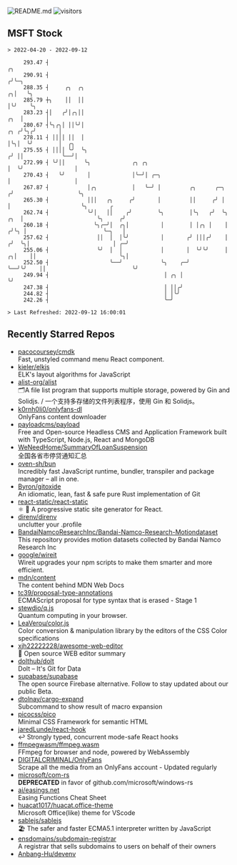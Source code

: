 ![README.md](https://github.com/Gerhut/Gerhut/workflows/README.md/badge.svg)
![visitors](https://visitors.vercel.app/Gerhut/Gerhut?token=8cf69d1f6813d272ef062726b6070c9be4ff72038cfe5a7ded7384a8da65d866)

## MSFT Stock

```
> 2022-04-20 - 2022-09-12

     293.47 ┤                                                                               ╭╮                   
     290.91 ┤                                                                              ╭╯╰─╮                 
     288.35 ┤     ╭╮  ╭╮                                                                 ╭╮│   ╰╮                
     285.79 ┼╮    ││  ││                                                                 │╰╯    ╰╮               
     283.23 ┤│   ╭╯│╭╮││                                                             ╭╮  │       │               
     280.67 ┤╰╮╭╮│ ││╰╯│                                                         ╭╮ ╭╯╰╮╭╯       │               
     278.11 ┤ ││││ ││  │                                                         │╰╮│  ╰╯        │  ╭╮           
     275.55 ┤ ││││ ╰╯  ╰╮                                                       ╭╯ ││            ╰──╯│           
     272.99 ┤ ╰╯││      ╰╮             ╭╮ ╭╮                                    │  ╰╯                │           
     270.43 ┤   ╰╯       │             │╰─╯│ ╭─╮                                │                    │           
     267.87 ┤            │╭╮           │   ╰─╯ │         ╭╮      ╭─╮           ╭╯                    ╰╮          
     265.30 ┤            │││   ╭╮     ╭╯       │         ││     ╭╯ │           │                      ╰╮       ╭ 
     262.74 ┤            ╰╯│   ││    ╭╯        ╰╮        │╰╮   ╭╯  ╰╮      ╭╮  │                       ╰╮     ╭╯ 
     260.18 ┤              ╰╮╭─╯│  ╭╮│          │        │ │╭╮ │    │     ╭╯╰╮ │                        ╰─╮   │  
     257.62 ┤               ││  │  │╰╯          │       ╭╯ │││╭╯    │    ╭╯  ╰╮│                          │ ╭─╯  
     255.06 ┤               ╰╯  │  │            │       │  ╰╯╰╯     │  ╭╮│    ││                          ╰╮│    
     252.50 ┤                   ╰──╯            ╰╮    ╭─╯           ╰──╯╰╯    ││                           ╰╯    
     249.94 ┤                                    │ ╭╮ │                       ╰╯                                 
     247.38 ┤                                    │ ││╭╯                                                          
     244.82 ┤                                    │ │╰╯                                                           
     242.26 ┤                                    ╰─╯                                                             

> Last Refreshed: 2022-09-12 16:00:01
```

## Recently Starred Repos

- [pacocoursey/cmdk](https://github.com/pacocoursey/cmdk)  
  Fast, unstyled command menu React component.
- [kieler/elkjs](https://github.com/kieler/elkjs)  
  ELK's layout algorithms for JavaScript
- [alist-org/alist](https://github.com/alist-org/alist)  
  🗂️A file list program that supports multiple storage, powered by Gin and Solidjs. / 一个支持多存储的文件列表程序，使用 Gin 和 Solidjs。
- [k0rnh0li0/onlyfans-dl](https://github.com/k0rnh0li0/onlyfans-dl)  
  OnlyFans content downloader
- [payloadcms/payload](https://github.com/payloadcms/payload)  
  Free and Open-source Headless CMS and Application Framework built with TypeScript, Node.js, React and MongoDB
- [WeNeedHome/SummaryOfLoanSuspension](https://github.com/WeNeedHome/SummaryOfLoanSuspension)  
  全国各省市停贷通知汇总
- [oven-sh/bun](https://github.com/oven-sh/bun)  
  Incredibly fast JavaScript runtime, bundler, transpiler and package manager – all in one.
- [Byron/gitoxide](https://github.com/Byron/gitoxide)  
  An idiomatic, lean, fast & safe pure Rust implementation of Git
- [react-static/react-static](https://github.com/react-static/react-static)  
  ⚛️ 🚀 A progressive static site generator for React.
- [direnv/direnv](https://github.com/direnv/direnv)  
  unclutter your .profile
- [BandaiNamcoResearchInc/Bandai-Namco-Research-Motiondataset](https://github.com/BandaiNamcoResearchInc/Bandai-Namco-Research-Motiondataset)  
  This repository provides motion datasets collected by Bandai Namco Research Inc
- [google/wireit](https://github.com/google/wireit)  
  Wireit upgrades your npm scripts to make them smarter and more efficient.
- [mdn/content](https://github.com/mdn/content)  
  The content behind MDN Web Docs
- [tc39/proposal-type-annotations](https://github.com/tc39/proposal-type-annotations)  
  ECMAScript proposal for type syntax that is erased - Stage 1
- [stewdio/q.js](https://github.com/stewdio/q.js)  
  Quantum computing in your browser.
- [LeaVerou/color.js](https://github.com/LeaVerou/color.js)  
  Color conversion & manipulation library by the editors of the CSS Color specifications
- [xjh22222228/awesome-web-editor](https://github.com/xjh22222228/awesome-web-editor)  
  🔨  Open source WEB editor summary
- [dolthub/dolt](https://github.com/dolthub/dolt)  
  Dolt – It's Git for Data
- [supabase/supabase](https://github.com/supabase/supabase)  
  The open source Firebase alternative. Follow to stay updated about our public Beta.
- [dtolnay/cargo-expand](https://github.com/dtolnay/cargo-expand)  
  Subcommand to show result of macro expansion
- [picocss/pico](https://github.com/picocss/pico)  
  Minimal CSS Framework for semantic HTML
- [jaredLunde/react-hook](https://github.com/jaredLunde/react-hook)  
  ↩ Strongly typed, concurrent mode-safe React hooks
- [ffmpegwasm/ffmpeg.wasm](https://github.com/ffmpegwasm/ffmpeg.wasm)  
  FFmpeg for browser and node, powered by WebAssembly
- [DIGITALCRIMINAL/OnlyFans](https://github.com/DIGITALCRIMINAL/OnlyFans)  
  Scrape all the media from an OnlyFans account - Updated regularly
- [microsoft/com-rs](https://github.com/microsoft/com-rs)  
  **DEPRECATED** in favor of github.com/microsoft/windows-rs
- [ai/easings.net](https://github.com/ai/easings.net)  
  Easing Functions Cheat Sheet
- [huacat1017/huacat.office-theme](https://github.com/huacat1017/huacat.office-theme)  
  Microsoft Office(like) theme for VScode
- [sablejs/sablejs](https://github.com/sablejs/sablejs)  
  🏖️ The safer and faster ECMA5.1 interpreter written by JavaScript
- [ensdomains/subdomain-registrar](https://github.com/ensdomains/subdomain-registrar)  
  A registrar that sells subdomains to users on behalf of their owners
- [Anbang-Hu/devenv](https://github.com/Anbang-Hu/devenv)  
